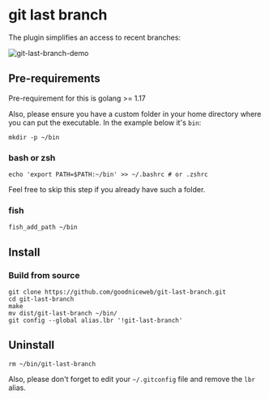 # git last branch

The plugin simplifies an access to recent branches:

![git-last-branch-demo](https://user-images.githubusercontent.com/5359832/176028834-bd2d74dd-4de5-486b-b399-f6bf88969a78.gif)

## Pre-requirements

Pre-requirement for this is golang >= 1.17

Also, please ensure you have a custom folder in your home directory
where you can put the executable. In the example below it's `bin`:

```
mkdir -p ~/bin
```

### bash or zsh

```
echo 'export PATH=$PATH:~/bin' >> ~/.bashrc # or .zshrc
```

Feel free to skip this step if you already have such a folder.

### fish

```
fish_add_path ~/bin
```

## Install

### Build from source

```
git clone https://github.com/goodniceweb/git-last-branch.git
cd git-last-branch
make
mv dist/git-last-branch ~/bin/
git config --global alias.lbr '!git-last-branch'
```

## Uninstall

```
rm ~/bin/git-last-branch
```

Also, please don't forget to edit your `~/.gitconfig` file and
remove the `lbr` alias.

